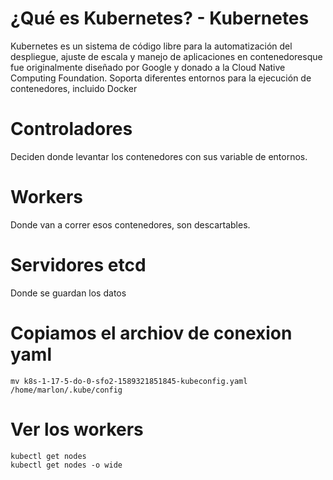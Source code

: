 # ¿Qué es Kubernetes? - Kubernetes
Kubernetes es un sistema de código libre para la automatización del despliegue, ajuste de escala y manejo de aplicaciones en contenedores​ que fue originalmente diseñado por Google y donado a la Cloud Native Computing Foundation. Soporta diferentes entornos para la ejecución de contenedores, incluido Docker

# Controladores
Deciden donde levantar los contenedores con sus variable de entornos.

# Workers
Donde van a correr esos contenedores, son descartables.

# Servidores etcd
Donde se guardan los datos

# Copiamos el archiov de conexion yaml
```
mv k8s-1-17-5-do-0-sfo2-1589321851845-kubeconfig.yaml /home/marlon/.kube/config
```

# Ver los workers
```
kubectl get nodes
kubectl get nodes -o wide
```


